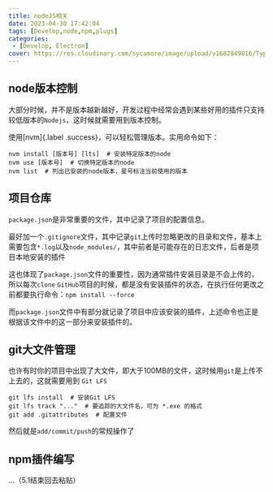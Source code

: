 ```yaml
---
title: nodeJS相关
date: 2023-04-30 17:42:04
tags: [Develop,node,npm,plugs]
categories: 
 - [Develop, Electron]
cover: https://res.cloudinary.com/sycamore/image/upload/v1682849816/Typera/2023/04/d39197fd00b4e17f12ac1a852c12fd7e.png
---
```


## node版本控制

大部分时候，并不是版本越新越好，开发过程中经常会遇到某些好用的插件只支持较低版本的`Nodejs`，这时候就需要用到版本控制。

使用[nvm]{.label .success}，可以轻松管理版本。实用命令如下：

```shell
nvm install [版本号] [lts]  # 安装特定版本的node
nvm use [版本号]  # 切换特定版本的node
nvm list  # 列出已安装的node版本，星号标注当前使用的版本
```

## 项目仓库

`package.json`是非常重要的文件，其中记录了项目的配置信息。

最好加一个`.gitignore`文件，其中记录`git`上传时忽略更改的目录和文件，基本上需要包含`*.log`以及`node_modules/`，其中前者是可能存在的日志文件，后者是项目本地安装的插件

这也体现了`package.json`文件的重要性，因为通常插件安装目录是不会上传的，所以每次`clone` `GitHub`项目的时候，都是没有安装插件的状态，在执行任何更改之前都要执行命令：`npm install --force`

而`package.json`文件中有部分就记录了项目中应该安装的插件，上述命令也正是根据该文件中的这一部分来安装插件的。

## git大文件管理

也许有时你的项目中出现了大文件，即大于100MB的文件，这时候用`git`是上传不上去的，这就需要用到 `Git LFS`

```shell
git lfs install  # 安装Git LFS
git lfs track "..."  # 要追踪的大文件名，可为 *.exe 的格式
git add .gitattributes  # 配置文件
```

然后就是`add/commit/push`的常规操作了

## npm插件编写

...（5.1结束回去粘贴）